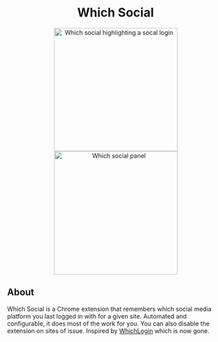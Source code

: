 <h1 align="center">
Which Social
</h1>
<p align="center">
  <img src="https://user-images.githubusercontent.com/23221268/169715189-5a6e31db-4a2e-455c-af35-dc0e851ee193.png" alt="Which social highlighting a socal login" width="287">
  <img src="https://user-images.githubusercontent.com/23221268/169715296-f74eebbc-7f95-4b92-86a0-65b88113f07b.png" alt="Which social panel" width="287">
</p>

## About
Which Social is a Chrome extension that remembers which social media platform you last logged in with for a given site. Automated and configurable, it does most of the work for you. You can also disable the extension on sites of issue. Inspired by [WhichLogin](https://whichlogin.com/about-us/) which is now gone. 

